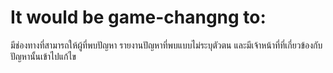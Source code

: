 # It would be game-changng to: <br>

มีช่องทางที่สามารถให้ผู้ที่พบปัญหา รายงานปัญหาที่พบแบบไม่ระบุตัวตน และมีเจ้าหน้าที่ที่เกี่ยวข้องกับปัญหานั้นเข้าไปแก้ไข
